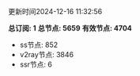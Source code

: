 更新时间2024-12-16 11:32:56

**总订阅: 1**
**总节点: 5659**
**有效节点: 4704**
- ss节点: 852
- v2ray节点: 3846
- ssr节点: 6
